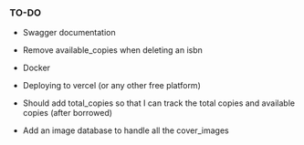 

### TO-DO
- Swagger documentation
- Remove available_copies when deleting an isbn
- Docker
- Deploying to vercel (or any other free platform)

- Should add total_copies so that I can track the total copies and available copies (after borrowed)
- Add an image database to handle all the cover_images